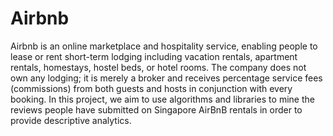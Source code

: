 # Airbnb
Airbnb is an online marketplace and hospitality service, enabling people to lease or rent short-term lodging including vacation rentals, apartment rentals, homestays, hostel beds, or hotel rooms. The company does not own any lodging; it is merely a broker and receives percentage service fees (commissions) from both guests and hosts in conjunction with every booking. In this project, we aim to use algorithms and libraries to mine the reviews people have submitted on Singapore AirBnB rentals in order to provide descriptive analytics.

